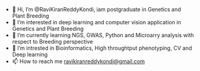 - 👋 Hi, I’m @RaviKiranReddyKondi, iam postgraduate in Genetics and Plant Breeding
- 👀 I’m interested in deep learning and computer vision application in Genetics and Plant Breeding
- 🌱 I’m currently learning NGS, GWAS, Python and Microarry analysis with respect to Breeding perspective
- 💞️ I’m intrested in Bioinformatics, High throughtput phenotyping, CV and Deep learning
- 📫 How to reach me ravikiranreddykondi@gmail.com

<!---
RaviKiranReddyKondi/RaviKiranReddyKondi is a ✨ special ✨ repository because its `README.md` (this file) appears on your GitHub profile.
You can click the Preview link to take a look at your changes.
--->
